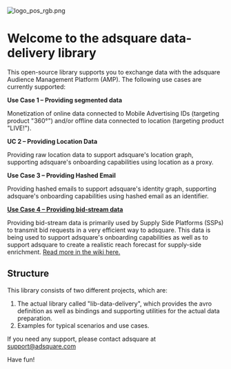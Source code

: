 ![logo_pos_rgb.png](https://bitbucket.org/repo/ng7kdoq/images/2807468506-logo_pos_rgb.png)

# Welcome to the adsquare data-delivery library

This open-source library supports you to exchange data with the adsquare Audience Management Platform (AMP). The following use cases are currently supported:

**Use Case 1 – Providing segmented data**

Monetization of online data connected to Mobile Advertising IDs (targeting product "360°") and/or offline data connected to location (targeting product "LIVE!").

**UC 2 – Providing Location Data**

Providing raw location data to support adsquare's location graph, supporting adsquare's onboarding capabilities using location as a proxy.

**Use Case 3 – Providing Hashed Email**

Providing hashed emails to support adsquare's identity graph, supporting adsquare's onboarding capabilities using hashed email as an identifier.

**[Use Case 4 – Providing bid-stream data](https://bitbucket.org/adsquare/data-delivery/wiki/Use%20Case%204%20%E2%80%93%20Providing%20bid-stream%20data)**

Providing bid-stream data is primarily used by Supply Side Platforms (SSPs) to transmit bid requests in a very efficient way to adsquare. This data is being used to support adsquare's onboarding capabilities as well as to support adsquare to create a realistic reach forecast for supply-side enrichment.
[Read more in the wiki here.](https://bitbucket.org/adsquare/data-delivery/wiki/Use%20Case%204%20%E2%80%93%20Providing%20bid-stream%20data)

## Structure

This library consists of two different projects, which are:

1. The actual library called "lib-data-delivery", which provides the avro definition as well as bindings and supporting utilities for the actual data preparation.
2. Examples for typical scenarios and use cases.

If you need any support, please contact adsquare at support@adsquare.com

Have fun!

